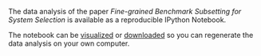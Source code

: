 The data analysis of the paper _Fine-grained Benchmark Subsetting for System Selection_
is available as a reproducible IPython Notebook.

The notebook can be [visualized](http://benchmark-subsetting.github.io/fgbs/)
or [downloaded](https://github.com/benchmark-subsetting/benchmark-subsetting.github.io/tree/master/fine-grained-subsetting)
so you can regenerate the data analysis on your own computer.
